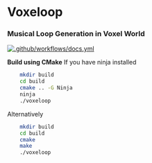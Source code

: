 # Voxeloop
### Musical Loop Generation in Voxel World

[![.github/workflows/docs.yml](https://github.com/jarp0l/Voxeloop/actions/workflows/docs.yml/badge.svg)](https://github.com/jarp0l/Voxeloop/actions/workflows/docs.yml)

**Build using CMake**
If you have ninja installed
```sh
    mkdir build
    cd build
    cmake .. -G Ninja
    ninja
    ./voxeloop
```

Alternatively
```sh
    mkdir build
    cd build
    cmake
    make
    ./voxeloop
```

